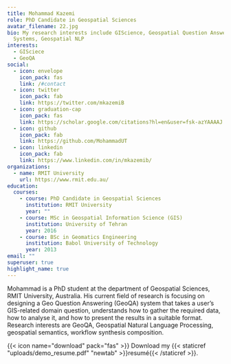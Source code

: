 ```yaml
---
title: Mohammad Kazemi
role: PhD Candidate in Geospatial Sciences
avatar_filename: 22.jpg
bio: My research interests include GIScience, Geospatial Question Answering
  Systems, Geospatial NLP
interests:
  - GISciece
  - GeoQA
social:
  - icon: envelope
    icon_pack: fas
    link: /#contact
  - icon: twitter
    icon_pack: fab
    link: https://twitter.com/mkazemiB
  - icon: graduation-cap
    icon_pack: fas
    link: https://scholar.google.com/citations?hl=en&user=fsk-azYAAAAJ
  - icon: github
    icon_pack: fab
    link: https://github.com/MohammadUT
  - icon: linkedin
    icon_pack: fab
    link: https://www.linkedin.com/in/mkazemib/
organizations:
  - name: RMIT University
    url: https://www.rmit.edu.au/
education:
  courses:
    - course: PhD Candidate in Geospatial Sciences
      institution: RMIT University
      year: ""
    - course: MSc in Geospatial Information Science (GIS)
      institution: University of Tehran
      year: 2016
    - course: BSc in Geomatics Engineering
      institution: Babol University of Technology
      year: 2013
email: ""
superuser: true
highlight_name: true
---
```

Mohammad is a PhD student at the department of Geospatial Sciences, RMIT University, Australia. His current field of research is focusing on designing a Geo Question Answering (GeoQA) system that takes a user’s GIS-related domain question, understands how to gather the required data, how to analyse it, and how to present the results in a suitable format. Research interests are GeoQA, Geospatial Natural Language Processing, geospatial semantics, workflow synthesis composition.

{{< icon name="download" pack="fas" >}} Download my {{< staticref "uploads/demo_resume.pdf" "newtab" >}}resumé{{< /staticref >}}.